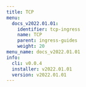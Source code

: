 ```yaml
---
title: TCP
menu:
  docs_v2022.01.01:
    identifier: tcp-ingress
    name: TCP
    parent: ingress-guides
    weight: 20
menu_name: docs_v2022.01.01
info:
  cli: v0.0.4
  installer: v2022.01.01
  version: v2022.01.01
---
```


